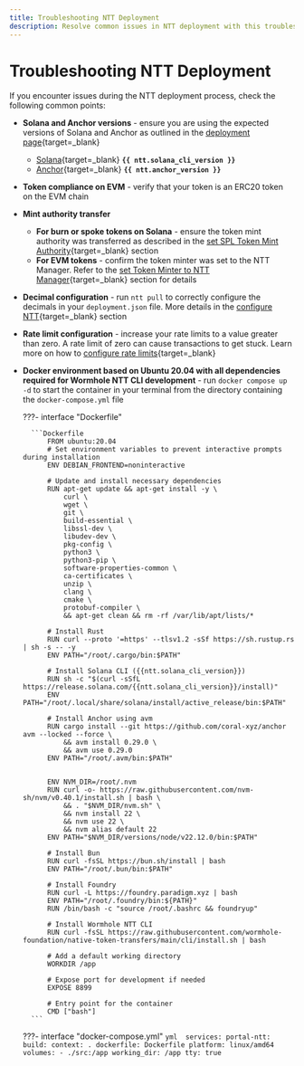 ```yaml
---
title: Troubleshooting NTT Deployment
description: Resolve common issues in NTT deployment with this troubleshooting guide covering Solana, EVM, mint authority, decimals, and rate limits.
---
```


# Troubleshooting NTT Deployment

If you encounter issues during the NTT deployment process, check the following common points:

- **Solana and Anchor versions** - ensure you are using the expected versions of Solana and Anchor as outlined in the [deployment page](/docs/build/contract-integrations/native-token-transfers/deployment-process/deploy-to-solana/#install-dependencies){target=\_blank}
    -  [Solana](https://docs.solanalabs.com/cli/install){target=\_blank} **`{{ ntt.solana_cli_version }}`**
    -  [Anchor](https://www.anchor-lang.com/docs/installation){target=\_blank} **`{{ ntt.anchor_version }}`**
- **Token compliance on EVM** - verify that your token is an ERC20 token on the EVM chain
- **Mint authority transfer**
    - **For burn or spoke tokens on Solana** - ensure the token mint authority was transferred as described in the [set SPL Token Mint Authority](/docs/build/contract-integrations/native-token-transfers/deployment-process/deploy-to-solana/#set-spl-token-mint-authority){target=\_blank} section
    - **For EVM tokens** - confirm the token minter was set to the NTT Manager. Refer to the [set Token Minter to NTT Manager](/docs/build/contract-integrations/native-token-transfers/deployment-process/deploy-to-evm/#set-token-minter-to-ntt-manager){target=\_blank} section for details
- **Decimal configuration** - run `ntt pull` to correctly configure the decimals in your `deployment.json` file. More details in the [configure NTT](/docs/build/contract-integrations/native-token-transfers/deployment-process/deploy-to-solana/#configure-ntt){target=\_blank} section
- **Rate limit configuration** - increase your rate limits to a value greater than zero. A rate limit of zero can cause transactions to get stuck. Learn more on how to [configure rate limits](/docs/build/contract-integrations/native-token-transfers/deployment-process/deploy-to-evm/#configure-ntt){target=\_blank}
- **Docker environment based on Ubuntu 20.04 with all dependencies required for Wormhole NTT CLI development** - run `docker compose up -d` to start the container in your terminal from the directory containing the `docker-compose.yml` file

    ???- interface "Dockerfile"

        ```Dockerfile
            FROM ubuntu:20.04
            # Set environment variables to prevent interactive prompts during installation
            ENV DEBIAN_FRONTEND=noninteractive

            # Update and install necessary dependencies
            RUN apt-get update && apt-get install -y \
                curl \
                wget \
                git \
                build-essential \
                libssl-dev \
                libudev-dev \
                pkg-config \
                python3 \
                python3-pip \
                software-properties-common \
                ca-certificates \
                unzip \
                clang \
                cmake \
                protobuf-compiler \
                && apt-get clean && rm -rf /var/lib/apt/lists/*

            # Install Rust
            RUN curl --proto '=https' --tlsv1.2 -sSf https://sh.rustup.rs | sh -s -- -y
            ENV PATH="/root/.cargo/bin:$PATH"

            # Install Solana CLI ({{ntt.solana_cli_version}})
            RUN sh -c "$(curl -sSfL https://release.solana.com/{{ntt.solana_cli_version}}/install)"
            ENV PATH="/root/.local/share/solana/install/active_release/bin:$PATH"

            # Install Anchor using avm
            RUN cargo install --git https://github.com/coral-xyz/anchor avm --locked --force \
                && avm install 0.29.0 \
                && avm use 0.29.0
            ENV PATH="/root/.avm/bin:$PATH"


            ENV NVM_DIR=/root/.nvm
            RUN curl -o- https://raw.githubusercontent.com/nvm-sh/nvm/v0.40.1/install.sh | bash \
                && . "$NVM_DIR/nvm.sh" \
                && nvm install 22 \
                && nvm use 22 \
                && nvm alias default 22
            ENV PATH="$NVM_DIR/versions/node/v22.12.0/bin:$PATH"

            # Install Bun
            RUN curl -fsSL https://bun.sh/install | bash
            ENV PATH="/root/.bun/bin:$PATH"

            # Install Foundry
            RUN curl -L https://foundry.paradigm.xyz | bash
            ENV PATH="/root/.foundry/bin:${PATH}"
            RUN /bin/bash -c "source /root/.bashrc && foundryup"

            # Install Wormhole NTT CLI
            RUN curl -fsSL https://raw.githubusercontent.com/wormhole-foundation/native-token-transfers/main/cli/install.sh | bash

            # Add a default working directory
            WORKDIR /app

            # Expose port for development if needed
            EXPOSE 8899

            # Entry point for the container
            CMD ["bash"]
        ```

    ???- interface "docker-compose.yml"
        ```yml 
            services:
                portal-ntt:
                    build:
                        context: .
                        dockerfile: Dockerfile
                    platform: linux/amd64
                    volumes:
                        - ./src:/app
                    working_dir: /app
                    tty: true
        ``` 
